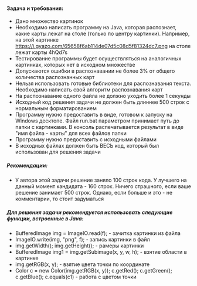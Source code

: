 #### Задача и требования:

- Дано множество картинок
- Необходимо написать программу на Java, которая распознает, какие карты лежат на столе (только по центру картинки). Например, на этой картинке https://i.gyazo.com/65658f6ab114de07d5c08d5f81324dc7.png на столе лежат карты 4hQd7s
- Тестирование программы будет осуществляться на аналогичных картинках, которых нет в исходном множестве
- Допускаются ошибки в распознавании не более 3% от общего количества распознанных карт
- Нельзя использовать готовые библиотеки для распознавания текста. Необходимо написать свой алгоритм распознавания карт
- На распознавание одного файла не должно уходить более 1 секунды
- Исходный код решения задачи не должен быть длиннее 500 строк с нормальным форматированием
- Программу нужно предоставить в виде, готовом к запуску на Windows десктопе. Файл run.bat параметром принимает путь до папки с картинками. В консоль распечатывается результат в виде "имя файла - карты" для всех файлов папки
- Программу нужно предоставить с исходными файлами
- В исходных файлах должен быть ВЕСЬ код, который был использован для решения задачи

##### Рекомендации:

- У автора этой задачи решение заняло 100 строк кода. У лучшего на данный момент кандидата - 160 строк. Ничего страшного, если ваше решение занимает 500 строк. Однако, если больше и это - не комментарии, то стоит задуматься

##### Для решения задачи рекомендуется использовать следующие функции, встроенные в Java:

- BufferedImage img = ImageIO.read(f); - зачитка картинки из файла
- ImageIO.write(img, "png", f); - запись картинки в файл
- img.getWidth(); img.getHeight(); - рамеры картинки
- BufferedImage img1 = img.getSubimage(x, y, w, h); - взятие области в картинке
- img.getRGB(x, y); - взятие цвета точки по координате
- Color c = new Color(img.getRGB(x, y)); c.getRed(); c.getGreen(); c.getBlue(); c.equals(c1) - работа с цветом точки
